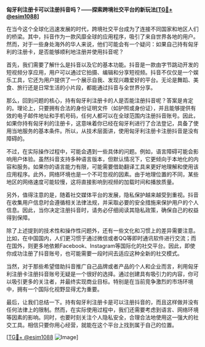 **匈牙利注册卡可以注册抖音吗？——探索跨境社交平台的新玩法[[TG💪+ @esim1088](https://t.me/s/esim1088)]**

在当今这个全球化迅速发展的时代，跨境社交平台成为了连接不同国家和地区人们的桥梁。其中，抖音作为一款风靡全球的应用程序，吸引了来自世界各地的用户。然而，对于一些身处海外的华人来说，他们可能会有一个疑问：如果自己持有匈牙利的注册卡，是否能够顺利地注册并使用抖音呢？

首先，我们需要了解什么是抖音以及它的基本功能。抖音是一款由字节跳动开发的短视频分享应用，用户可以通过它拍摄、编辑和分享短视频。抖音不仅仅是一个娱乐工具，它还为用户提供了一个展示自我、发现兴趣爱好的平台。无论是舞蹈、美食、旅行还是日常生活的小片段，都能通过抖音与全世界分享。

那么，回到问题的核心，持有匈牙利注册卡的人是否能注册抖音呢？答案是肯定的。理论上，只要拥有合法的身份证明文件（如护照或身份证），并且能够提供有效的电子邮件地址和手机号码，任何人都可以在全球范围内注册抖音账号。因此，如果你持有匈牙利的注册卡，这意味着你已经在匈牙利进行了合法登记，具备了使用当地服务的基本条件。所以，从技术层面讲，使用匈牙利注册卡注册抖音是没有障碍的。

不过，在实际操作过程中，可能会遇到一些具体的问题。例如，语言障碍可能会影响用户体验。虽然抖音支持多种语言版本，但默认情况下，它更倾向于本地化的内容和服务。如果你的语言能力有限，可能需要借助翻译工具来更好地理解和使用该应用程序。此外，网络环境也是一个不可忽视的因素。由于地理位置的不同，某些地区的网络速度可能较慢，这将直接影响到视频的加载时间和播放质量。

另外，值得注意的是，随着社交媒体平台的发展，隐私保护越来越受到重视。抖音在收集用户信息时会遵循相关法律法规，并采取必要的安全措施来保护用户的个人信息。因此，当你决定注册抖音时，请务必仔细阅读其隐私政策，确保自己的权益得到保障。

除了上述提到的技术性和操作性问题外，还有一些文化和习惯上的差异需要注意。比如，在中国国内，人们更习惯于通过微信或者QQ等即时通讯软件进行交流；而在国外，则更多地依赖Facebook、Instagram等国际化的社交平台。因此，即使你成功注册了抖音账号，也可能需要一段时间去适应这种全新的社交模式。

当然，对于那些希望借助抖音推广自己品牌或者产品的个人和企业而言，利用匈牙利注册卡注册抖音账号无疑是一个很好的选择。通过创建具有吸引力的内容，你可以吸引更多的关注者，并最终实现商业目标。特别是在当前竞争激烈的市场环境中，拥有一个国际化视野显得尤为重要。

最后，让我们总结一下。持有匈牙利注册卡是可以注册抖音的，而且这样做并没有任何法律上的限制。然而，在实际使用过程中，我们还需要考虑到语言、网络环境等因素的影响。同时，也要时刻关注个人隐私安全，合理合法地使用这一强大的社交工具。相信只要你用心经营，就能在这个平台上找到属于自己的位置。

[[TG💪+ @esim1088](https://t.me/s/esim1088) ![Image](https://i.postimg.cc/4NQfJmqS/Snipaste-2025-05-13-00-14-12.png)]
